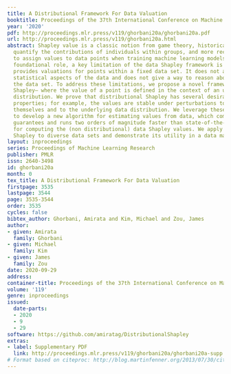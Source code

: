 ```yaml
---
title: A Distributional Framework For Data Valuation
booktitle: Proceedings of the 37th International Conference on Machine Learning
year: '2020'
pdf: http://proceedings.mlr.press/v119/ghorbani20a/ghorbani20a.pdf
url: http://proceedings.mlr.press/v119/ghorbani20a.html
abstract: Shapley value is a classic notion from game theory, historically used to
  quantify the contributions of individuals within groups, and more recently applied
  to assign values to data points when training machine learning models. Despite its
  foundational role, a key limitation of the data Shapley framework is that it only
  provides valuations for points within a fixed data set. It does not account for
  statistical aspects of the data and does not give a way to reason about points outside
  the data set. To address these limitations, we propose a novel framework – distributional
  Shapley– where the value of a point is defined in the context of an underlying data
  distribution. We prove that distributional Shapley has several desirable statistical
  properties; for example, the values are stable under perturbations to the data points
  themselves and to the underlying data distribution. We leverage these properties
  to develop a new algorithm for estimating values from data, which comes with formal
  guarantees and runs two orders of magnitude faster than state-of-the-art algorithms
  for computing the (non distributional) data Shapley values. We apply distributional
  Shapley to diverse data sets and demonstrate its utility in a data market setting.
layout: inproceedings
series: Proceedings of Machine Learning Research
publisher: PMLR
issn: 2640-3498
id: ghorbani20a
month: 0
tex_title: A Distributional Framework For Data Valuation
firstpage: 3535
lastpage: 3544
page: 3535-3544
order: 3535
cycles: false
bibtex_author: Ghorbani, Amirata and Kim, Michael and Zou, James
author:
- given: Amirata
  family: Ghorbani
- given: Michael
  family: Kim
- given: James
  family: Zou
date: 2020-09-29
address: 
container-title: Proceedings of the 37th International Conference on Machine Learning
volume: '119'
genre: inproceedings
issued:
  date-parts:
  - 2020
  - 9
  - 29
software: https://github.com/amiratag/DistributionalShapley
extras:
- label: Supplementary PDF
  link: http://proceedings.mlr.press/v119/ghorbani20a/ghorbani20a-supp.pdf
# Format based on citeproc: http://blog.martinfenner.org/2013/07/30/citeproc-yaml-for-bibliographies/
---
```

